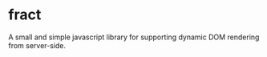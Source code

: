 # fract
A small and simple javascript library for supporting dynamic DOM rendering from server-side.
